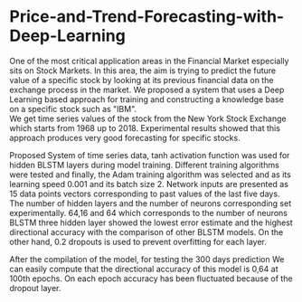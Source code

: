 # Price-and-Trend-Forecasting-with-Deep-Learning
One of the most critical application areas in the Financial Market especially sits on Stock Markets. 
In this area, the aim is trying to predict the future value of a specific stock by looking at its previous financial data on the exchange process in the market. 
We proposed a system that uses a Deep Learning based approach for training and constructing a knowledge base on a specific stock such as "IBM".  
We get time series values of the stock from the New York Stock Exchange which starts from 1968 up to 2018. 
Experimental results showed that this approach produces very good forecasting for specific stocks.

Proposed System of time series data, tanh activation function was used for hidden BLSTM layers during model training. Different training algorithms were tested and finally, the Adam training algorithm was selected and as its learning speed 0.001 and its batch size 2. Network inputs are presented as 15 data points vectors corresponding to past values of the last five days.
The number of hidden layers and the number of neurons corresponding set experimentally. 64,16 and 64 which corresponds to the number of neurons BLSTM three hidden layer showed the lowest error estimate and the highest directional accuracy with the comparison of other BLSTM models. On the other hand, 0.2 dropouts is used to prevent overfitting for each layer.

After the compilation of the model, for testing the 300 days prediction 
We can easily compute that the directional accuracy of this model is 0,64 at 100th epochs. 
On each epoch accuracy has been fluctuated because of the dropout layer.
 
